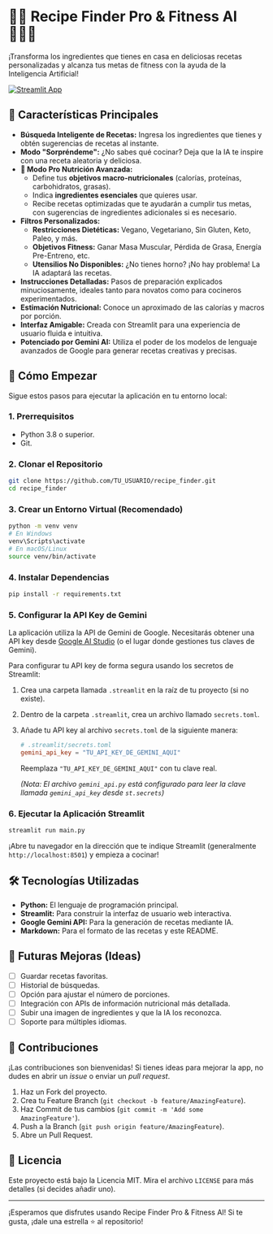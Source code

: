 # 🍳🥗 Recipe Finder Pro & Fitness AI 🏋️‍♂️✨

¡Transforma los ingredientes que tienes en casa en deliciosas recetas personalizadas y alcanza tus metas de fitness con la ayuda de la Inteligencia Artificial!

[![Streamlit App](https://static.streamlit.io/badges/streamlit_badge_black_white.svg)](https://smartrecipe.streamlit.app/) 



## 🌟 Características Principales

*   **Búsqueda Inteligente de Recetas:** Ingresa los ingredientes que tienes y obtén sugerencias de recetas al instante.
*   **Modo "Sorpréndeme":** ¿No sabes qué cocinar? Deja que la IA te inspire con una receta aleatoria y deliciosa.
*   **🎯 Modo Pro Nutrición Avanzada:**
    *   Define tus **objetivos macro-nutricionales** (calorías, proteínas, carbohidratos, grasas).
    *   Indica **ingredientes esenciales** que quieres usar.
    *   Recibe recetas optimizadas que te ayudarán a cumplir tus metas, con sugerencias de ingredientes adicionales si es necesario.
*   **Filtros Personalizados:**
    *   **Restricciones Dietéticas:** Vegano, Vegetariano, Sin Gluten, Keto, Paleo, y más.
    *   **Objetivos Fitness:** Ganar Masa Muscular, Pérdida de Grasa, Energía Pre-Entreno, etc.
    *   **Utensilios No Disponibles:** ¿No tienes horno? ¡No hay problema! La IA adaptará las recetas.
*   **Instrucciones Detalladas:** Pasos de preparación explicados minuciosamente, ideales tanto para novatos como para cocineros experimentados.
*   **Estimación Nutricional:** Conoce un aproximado de las calorías y macros por porción.
*   **Interfaz Amigable:** Creada con Streamlit para una experiencia de usuario fluida e intuitiva.
*   **Potenciado por Gemini AI:** Utiliza el poder de los modelos de lenguaje avanzados de Google para generar recetas creativas y precisas.

## 🚀 Cómo Empezar

Sigue estos pasos para ejecutar la aplicación en tu entorno local:

### 1. Prerrequisitos

*   Python 3.8 o superior.
*   Git.

### 2. Clonar el Repositorio

```bash
git clone https://github.com/TU_USUARIO/recipe_finder.git
cd recipe_finder
```

### 3. Crear un Entorno Virtual (Recomendado)

```bash
python -m venv venv
# En Windows
venv\Scripts\activate
# En macOS/Linux
source venv/bin/activate
```

### 4. Instalar Dependencias

```bash
pip install -r requirements.txt
```

### 5. Configurar la API Key de Gemini

La aplicación utiliza la API de Gemini de Google. Necesitarás obtener una API key desde [Google AI Studio](https://aistudio.google.com/app/apikey) (o el lugar donde gestiones tus claves de Gemini).

Para configurar tu API key de forma segura usando los secretos de Streamlit:

1.  Crea una carpeta llamada `.streamlit` en la raíz de tu proyecto (si no existe).
2.  Dentro de la carpeta `.streamlit`, crea un archivo llamado `secrets.toml`.
3.  Añade tu API key al archivo `secrets.toml` de la siguiente manera:

    ```toml
    # .streamlit/secrets.toml
    gemini_api_key = "TU_API_KEY_DE_GEMINI_AQUI"
    ```
    Reemplaza `"TU_API_KEY_DE_GEMINI_AQUI"` con tu clave real.

    *(Nota: El archivo `gemini_api.py` está configurado para leer la clave llamada `gemini_api_key` desde `st.secrets`)*

### 6. Ejecutar la Aplicación Streamlit

```bash
streamlit run main.py
```

¡Abre tu navegador en la dirección que te indique Streamlit (generalmente `http://localhost:8501`) y empieza a cocinar!

## 🛠️ Tecnologías Utilizadas

*   **Python:** El lenguaje de programación principal.
*   **Streamlit:** Para construir la interfaz de usuario web interactiva.
*   **Google Gemini API:** Para la generación de recetas mediante IA.
*   **Markdown:** Para el formato de las recetas y este README.

## 🔮 Futuras Mejoras (Ideas)

*   [ ] Guardar recetas favoritas.
*   [ ] Historial de búsquedas.
*   [ ] Opción para ajustar el número de porciones.
*   [ ] Integración con APIs de información nutricional más detallada.
*   [ ] Subir una imagen de ingredientes y que la IA los reconozca.
*   [ ] Soporte para múltiples idiomas.

## 🙌 Contribuciones

¡Las contribuciones son bienvenidas! Si tienes ideas para mejorar la app, no dudes en abrir un *issue* o enviar un *pull request*.

1.  Haz un Fork del proyecto.
2.  Crea tu Feature Branch (`git checkout -b feature/AmazingFeature`).
3.  Haz Commit de tus cambios (`git commit -m 'Add some AmazingFeature'`).
4.  Push a la Branch (`git push origin feature/AmazingFeature`).
5.  Abre un Pull Request.

## 📄 Licencia

Este proyecto está bajo la Licencia MIT. Mira el archivo `LICENSE` para más detalles (si decides añadir uno).

---

¡Esperamos que disfrutes usando Recipe Finder Pro & Fitness AI! Si te gusta, ¡dale una estrella ⭐ al repositorio!
```
